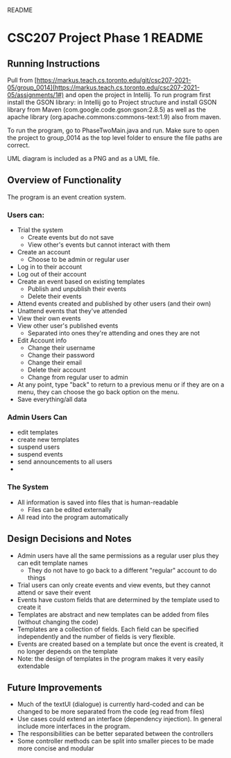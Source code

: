 README
# CSC207 Project Phase 1 README

## Running Instructions

Pull from [https://markus.teach.cs.toronto.edu/git/csc207-2021-05/group_0014](https://markus.teach.cs.toronto.edu/csc207-2021-05/assignments/1#) and open the project in Intellij. To run program first install the GSON library: in Intellij go to Project structure and install GSON library from Maven (com.google.code.gson:gson:2.8.5) as well as the apache library (org.apache.commons:commons-text:1.9) also from maven.

To run the program, go to PhaseTwoMain.java and run. Make sure to open the project to group_0014 as the top level folder to ensure the file paths are correct.

UML diagram is included as a PNG and as a UML file.

## Overview of Functionality

The program is an event creation system.

### Users can:

- Trial the system
    - Create events but do not save
    - View other's events but cannot interact with them
- Create an account
    - Choose to be admin or regular user
- Log in to their account
- Log out of their account
- Create an event based on existing templates
    - Publish and unpublish their events
    - Delete their events
- Attend events created and published by other users (and their own)
- Unattend events that they've attended
- View their own events
- View other user's published events
    - Separated into ones they're attending and ones they are not
- Edit Account info
    - Change their username
    - Change their password
    - Change their email
    - Delete their account
    - Change from regular user to admin
- At any point, type "back" to return to a previous menu or if they are on a menu, they can choose the go back option on the menu.
- Save everything/all data

### Admin Users Can
- edit templates
- create new templates
- suspend users
- suspend events
- send announcements to all users
- 

### The System

- All information is saved into files that is human-readable
    - Files can be edited externally
- All read into the program automatically

## Design Decisions and Notes

- Admin users have all the same permissions as a regular user plus they can edit template names
    - They do not have to go back to a different "regular" account to do things
- Trial users can only create events and view events, but they cannot attend or save their event
- Events have custom fields that are determined by the template used to create it
- Templates are abstract and new templates can be added from files (without changing the code)
- Templates are a collection of fields. Each field can be specified independently and the number of fields is very flexible.
- Events are created based on a template but once the event is created, it no longer depends on the template
- Note: the design of templates in the program makes it very easily extendable

## Future Improvements

- Much of the textUI (dialogue) is currently hard-coded and can be changed to be more separated from the code (eg read from files)
- Use cases could extend an interface (dependency injection). In general include more interfaces in the program.
- The responsibilities can be better separated between the controllers
- Some controller methods can be split into smaller pieces to be made more concise and modular
